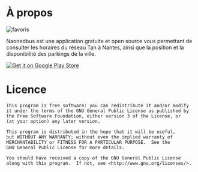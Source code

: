 À propos
=========

![favoris](https://raw.github.com/romainguefveneu/naonedbus/master/res/drawable-nodpi/tuto_favoris.png)


Naonedbus est une application gratuite et open source vous permettant de consulter les horaires du réseau Tan à Nantes, 
ainsi que la position et la disponibilité des parkings de la ville.

[![Get it on Google Play Store](https://developer.android.com/images/brand/fr_generic_rgb_wo_60.png)](https://play.google.com/store/apps/details?id=net.naonedbus)

Licence
========
    This program is free software: you can redistribute it and/or modify
    it under the terms of the GNU General Public License as published by
    the Free Software Foundation, either version 3 of the License, or
    (at your option) any later version.

    This program is distributed in the hope that it will be useful,
    but WITHOUT ANY WARRANTY; without even the implied warranty of
    MERCHANTABILITY or FITNESS FOR A PARTICULAR PURPOSE.  See the
    GNU General Public License for more details.

    You should have received a copy of the GNU General Public License
    along with this program.  If not, see <http://www.gnu.org/licenses/>.
